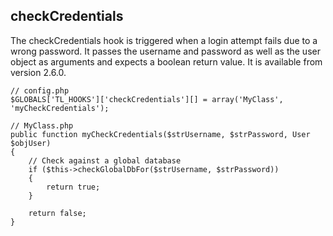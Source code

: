 checkCredentials
----------------

The checkCredentials hook is triggered when a login attempt fails due to a wrong password. It passes the username and password as well as the user object as arguments and expects a boolean return value. It is available from version 2.6.0.

	// config.php
	$GLOBALS['TL_HOOKS']['checkCredentials'][] = array('MyClass', 'myCheckCredentials');
 
	// MyClass.php
	public function myCheckCredentials($strUsername, $strPassword, User $objUser)
	{
	    // Check against a global database
	    if ($this->checkGlobalDbFor($strUsername, $strPassword))
	    {
	        return true;
	    }
	 
	    return false;
	}